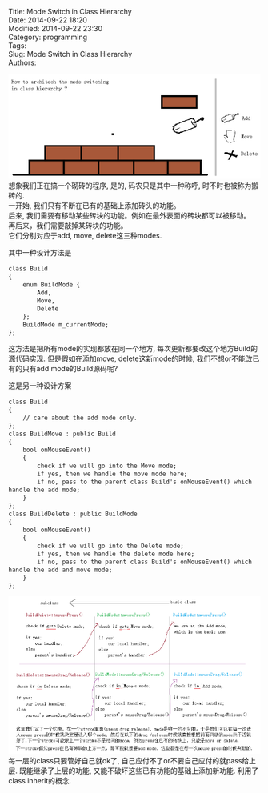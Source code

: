 Title: Mode Switch in Class Hierarchy    
Date: 2014-09-22 18:20       
Modified: 2014-09-22 23:30       
Category: programming          
Tags:              
Slug: Mode Switch in Class Hierarchy     
Authors:           

![Alt text](data/2014-09-22-Mode_Switching.PNG "output")  
想象我们正在搞一个砌砖的程序, 是的, 码农只是其中一种称呼, 时不时也被称为搬砖的.    
一开始, 我们只有不断在已有的基础上添加砖头的功能。        
后来, 我们需要有移动某些砖块的功能。例如在最外表面的砖块都可以被移动。   
再后来，我们需要敲掉某砖块的功能。                       
它们分别对应于add, move, delete这三种modes.     
   
其中一种设计方法是 
``` 
class Build 
{
    enum BuildMode {            
        Add,      
        Move,       
        Delete       
    };          
    BuildMode m_currentMode;            
};         
```     
这方法是把所有mode的实现都放在同一个地方, 每次更新都要改这个地方Build的源代码实现. 但是假如在添加move, delete这新mode的时候, 我们不想or不能改已有的只有add mode的Build源码呢?    

这是另一种设计方案  
```    
class Build  
{   
    // care about the add mode only.    
};   
class BuildMove : public Build 
{ 
    bool onMouseEvent()   
    { 
        check if we will go into the Move mode;    
        if yes, then we handle the move mode here;       
        if no, pass to the parent class Build's onMouseEvent() which handle the add mode;        
    }           
};        
class BuildDelete : public BuildMode       
{  
    bool onMouseEvent()    
    {  
        check if we will go into the Delete mode;    
        if yes, then we handle the delete mode here;       
        if no, pass to the parent class Build's onMouseEvent() which handle the add and move mode;        
    }
}; 
```    
![Alt text](data/2014-09-22-Mode_Switching_mouseHandler.PNG "output")           
每一层的class只要管好自己就ok了, 自己应付不了or不要自己应付的就pass给上层. 既能继承了上层的功能, 又能不破坏这些已有功能的基础上添加新功能. 利用了class inherit的概念.     
    
        
